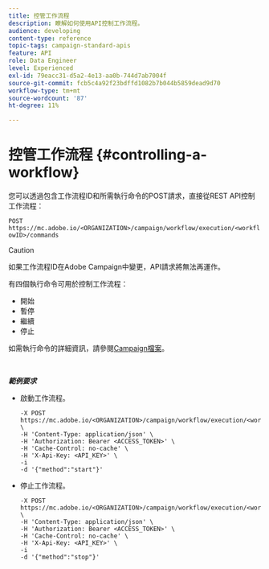 ```yaml
---
title: 控管工作流程
description: 瞭解如何使用API控制工作流程。
audience: developing
content-type: reference
topic-tags: campaign-standard-apis
feature: API
role: Data Engineer
level: Experienced
exl-id: 79eacc31-d5a2-4e13-aa0b-744d7ab7004f
source-git-commit: fcb5c4a92f23bdffd1082b7b044b5859dead9d70
workflow-type: tm+mt
source-wordcount: '87'
ht-degree: 11%

---
```


# 控管工作流程 {#controlling-a-workflow}

您可以透過包含工作流程ID和所需執行命令的POST請求，直接從REST API控制工作流程：

`POST https://mc.adobe.io/<ORGANIZATION>/campaign/workflow/execution/<workflowID>/commands`

>[!CAUTION]
>
>如果工作流程ID在Adobe Campaign中變更，API請求將無法再運作。

有四個執行命令可用於控制工作流程：

* 開始
* 暫停
* 繼續
* 停止

如需執行命令的詳細資訊，請參閱[Campaign檔案](https://experienceleague.adobe.com/docs/campaign-standard/using/managing-processes-and-data/executing-a-workflow/about-workflow-execution.html)。

<br/>

***範例要求***

* 啟動工作流程。

  ```
  -X POST https://mc.adobe.io/<ORGANIZATION>/campaign/workflow/execution/<workflowID>/commands \
  -H 'Content-Type: application/json' \
  -H 'Authorization: Bearer <ACCESS_TOKEN>' \
  -H 'Cache-Control: no-cache' \
  -H 'X-Api-Key: <API_KEY>' \
  -i
  -d '{"method":"start"}'
  ```

  <!-- + réponse -->

* 停止工作流程。

  ```
  -X POST https://mc.adobe.io/<ORGANIZATION>/campaign/workflow/execution/<workflowID>/commands \
  -H 'Content-Type: application/json' \
  -H 'Authorization: Bearer <ACCESS_TOKEN>' \
  -H 'Cache-Control: no-cache' \
  -H 'X-Api-Key: <API_KEY>' \
  -i
  -d '{"method":"stop"}'
  ```

  <!-- + réponse -->
